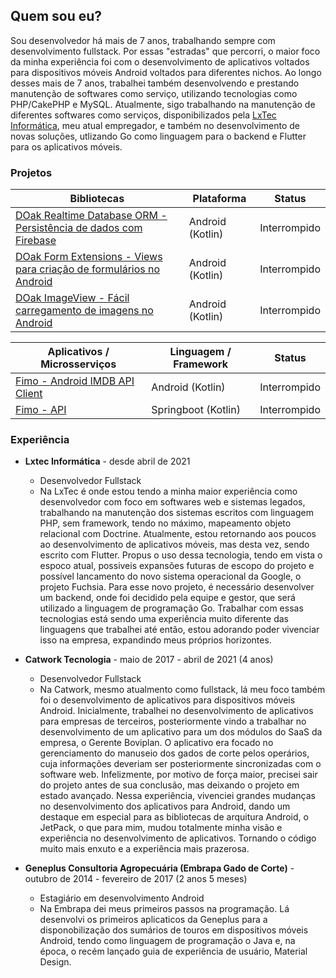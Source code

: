 ## Quem sou eu?

Sou desenvolvedor há mais de 7 anos, trabalhando sempre com desenvolvimento fullstack. Por essas "estradas" que percorri, o maior foco da minha experiência foi com o desenvolvimento de aplicativos voltados para dispositivos móveis Android voltados para diferentes nichos. Ao longo desses mais de 7 anos, trabalhei também desenvolvendo e prestando manutenção de softwares como serviço, utilizando tecnologias como PHP/CakePHP e MySQL. Atualmente, sigo trabalhando na manutenção de diferentes softwares como serviços, disponibilizados pela [LxTec Informática](https://lxtec.com.br/), meu atual empregador, e também no desenvolvimento de novas soluções, utlizando Go como linguagem para o backend e Flutter para os aplicativos móveis.

### Projetos

Bibliotecas | Plataforma | Status 
---------|---------|---------
[DOak Realtime Database ORM - Persistência de dados com Firebase](https://github.com/carvaldo/DOak-Realtime-Database-ORM) | Android (Kotlin) | Interrompido
[DOak Form Extensions - Views para criação de formulários no Android](https://github.com/carvaldo/DOak-Form-Extensions) | Android (Kotlin) | Interrompido
[DOak ImageView - Fácil carregamento de imagens no Android](https://github.com/carvaldo/DOak-ImageView) | Android (Kotlin) | Interrompido


Aplicativos / Microsserviços | Linguagem / Framework | Status 
---------|---------|---------
[Fimo - Android IMDB API Client](https://github.com/carvaldo/Digital-Innovation-One/tree/master/bootcamps/Inter-Android-Developer/Fimo) | Android (Kotlin) | Interrompido
[Fimo - API](https://github.com/carvaldo/Digital-Innovation-One/tree/master/bootcamps/Everis-Quality-Assurance-Beginner/Fimo-API) | Springboot (Kotlin) | Interrompido


### Experiência

* __Lxtec Informática__ - desde abril de 2021<br>
  * Desenvolvedor Fullstack
  * Na LxTec é onde estou tendo a minha maior experiência como desenvolvedor com foco em softwares web e sistemas legados, trabalhando na manutenção dos sistemas escritos com linguagem PHP, sem framework, tendo no máximo, mapeamento objeto relacional com Doctrine. Atualmente, estou retornando aos poucos ao desenvolvimento de aplicativos móveis, mas desta vez, sendo escrito com Flutter. Propus o uso dessa tecnologia, tendo em vista o espoco atual, possiveis expansões futuras de escopo do projeto e possível lancamento do novo sistema operacional da Google, o projeto Fuchsia. Para esse novo projeto, é necessário desenvolver um backend, onde foi decidido pela equipe e gestor, que será utilizado a linguagem de programação Go. Trabalhar com essas tecnologias está sendo uma experiência muito diferente das linguagens que trabalhei até então, estou adorando poder vivenciar isso na empresa, expandindo meus próprios horizontes. 

* __Catwork Tecnologia__ - maio de 2017 - abril de 2021 (4 anos)<br>
  * Desenvolvedor Fullstack
  * Na Catwork, mesmo atualmento como fullstack, lá  meu foco também foi o desenvolvimento de aplicativos para dispositivos móveis Android. Inicialmente, trabalhei no desenvolvimento de aplicativos para empresas de terceiros, posteriormente vindo a trabalhar no desenvolvimento de um aplicativo para um dos módulos do SaaS da empresa, o Gerente Boviplan. O aplicativo era focado no gerenciamento do manuseio dos gados de corte pelos operários, cuja informações deveriam ser posteriormente sincronizadas com o software web. Infelizmente, por motivo de força maior, precisei sair do projeto antes de sua conclusão, mas deixando o projeto em estado avançado. Nessa experiência, vivenciei grandes mudanças no desenvolvimento dos aplicativos para Android, dando um destaque em especial para as bibliotecas de arquitura Android, o JetPack, o que para mim, mudou totalmente minha visão e experiência no desenvolvimento de aplicativos. Tornando o código muito mais enxuto e a experiência mais prazerosa. 

* __Geneplus Consultoria Agropecuária (Embrapa Gado de Corte)__ - outubro de 2014 - fevereiro de 2017 (2 anos 5 meses)<br>
  * Estagiário em desenvolvimento Android
  * Na Embrapa dei meus primeiros passos na programação. Lá desenvolvi os primeiros aplicaticos da Geneplus para a disponobilização dos sumários de touros em dispositivos móveis Android, tendo como linguagem de programação o Java e, na época, o recém lançado guia de experiência de usuário, Material Design.
